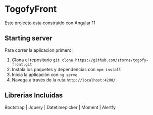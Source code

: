 # TogofyFront
Este projecto esta construido con Angular 11

## Starting server

Para correr la aplicacion primero:
1. Clona el repositorio `git clone https://github.com/storne/togofy-front.git`
2. Instala los paquetes y dependencias con `npm install`
3. Inicia la aplicación con `ng serve`
4. Navega a través de la ruta `http://localhost:4200/`

## Librerias Incluidas

Bootstrap | Jquery | Datetimepicker | Moment | Alertfy 

